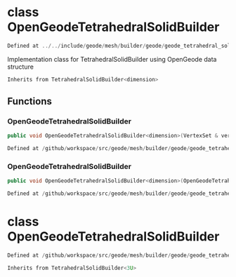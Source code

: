# class OpenGeodeTetrahedralSolidBuilder

```cpp
Defined at ../../include/geode/mesh/builder/geode/geode_tetrahedral_solid_builder.h#48
```

 Implementation class for TetrahedralSolidBuilder using OpenGeode data structure



```cpp
Inherits from TetrahedralSolidBuilder<dimension>
```



## Functions

### OpenGeodeTetrahedralSolidBuilder

```cpp
public void OpenGeodeTetrahedralSolidBuilder<dimension>(VertexSet & vertex_set, MeshBuilderFactoryKey )
```

```cpp
Defined at /github/workspace/src/geode/mesh/builder/geode/geode_tetrahedral_solid_builder.cpp#33
```

### OpenGeodeTetrahedralSolidBuilder

```cpp
public void OpenGeodeTetrahedralSolidBuilder<dimension>(OpenGeodeTetrahedralSolid<dimension> & mesh)
```

```cpp
Defined at /github/workspace/src/geode/mesh/builder/geode/geode_tetrahedral_solid_builder.cpp#43
```



# class OpenGeodeTetrahedralSolidBuilder

```cpp
Defined at /github/workspace/src/geode/mesh/builder/geode/geode_tetrahedral_solid_builder.cpp#152
```

```cpp
Inherits from TetrahedralSolidBuilder<3U>
```



